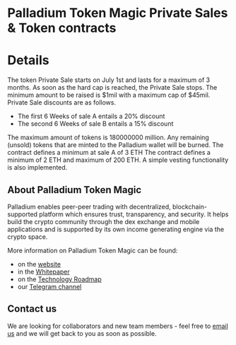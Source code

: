 # Palladium Token Magic Private Sales & Token contracts

# Details

The token Private Sale starts on July 1st and lasts for a maximum of 3 months. As soon as the hard cap is reached, the Private Sale stops.
The minimum amount to be raised is $1mil with a maximum cap of $45mil. Private Sale discounts are as follows.
- The first 6 Weeks of sale A entails a 20% discount  
- The second 6 Weeks of sale B entails a 15% discount

The maximum amount of tokens is 180000000 million. Any remaining (unsold) tokens that are minted to the Palladium wallet will be burned.
The contract defines a minimum at sale A of 3 ETH 
The contract defines a minimum of 2 ETH and maximum of 200 ETH.
A simple vesting functionality is also implemented.


## About Palladium Token Magic

Palladium enables peer-peer trading with decentralized, blockchain-supported platform which ensures trust, transparency, and security. It helps build the crypto community through the dex exchange and mobile applications and is supported by its own income generating engine via the crypto space.

More information on Palladium Token Magic can be found:
- on the [website](https://mycoinsbot.com/private-sale-palladium/)
- in the [Whitepaper](https://)
- on the [Technology Roadmap](https://drive.google.com/file/d/17LuSs6FOo521ZjLc4S2llIVwUJ_BVyto/view?usp=sharing)
- our [Telegram channel](https://t.me/joinchat/HlkDkxChO7XrVDAWhFomCw)


## Contact us

We are looking for collaborators and new team members - feel free to [email us](mailto:cryptoclasseswithbenny@gmail.com) and we will get back to you as soon as possible.
